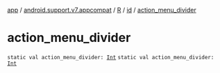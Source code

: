 [app](../../../index.md) / [android.support.v7.appcompat](../../index.md) / [R](../index.md) / [id](index.md) / [action_menu_divider](./action_menu_divider.md)

# action_menu_divider

`static val action_menu_divider: `[`Int`](https://kotlinlang.org/api/latest/jvm/stdlib/kotlin/-int/index.html)
`static val action_menu_divider: `[`Int`](https://kotlinlang.org/api/latest/jvm/stdlib/kotlin/-int/index.html)